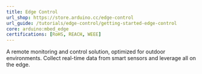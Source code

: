 ```yaml
---
title: Edge Control
url_shop: https://store.arduino.cc/edge-control
url_guide: /tutorials/edge-control/getting-started-edge-control
core: arduino:mbed_edge
certifications: [RoHS, REACH, WEEE]
---
```


A remote monitoring and control solution, optimized for outdoor environments. Collect real-time data from smart sensors and leverage all on the edge.
